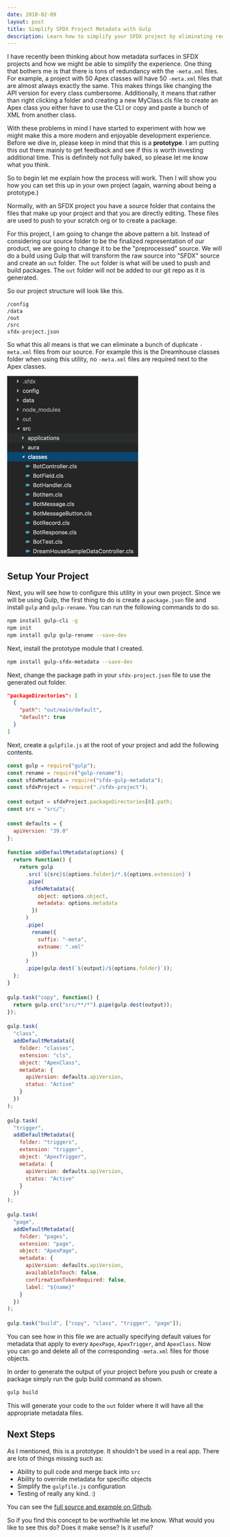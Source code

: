 ```yaml
---
date: 2018-02-09
layout: post
title: Simplify SFDX Project Metadata with Gulp 
description: Learn how to simplify your SFDX project by eliminating redundant metadata files using a simple Gulp script.
---
```


I have recently been thinking about how metadata surfaces in SFDX projects and how we might be able to simplify the experience. One thing that bothers me is that there is tons of redundancy with the `-meta.xml` files. For example, a project with 50 Apex classes will have 50 `-meta.xml` files that are almost always exactly the same. This makes things like changing the API version for every class cumbersome. Additionally, it means that rather than right clicking a folder and creating a new MyClass.cls file to create an Apex class you either have to use the CLI or copy and paste a bunch of XML from another class.

With these problems in mind I have started to experiment with how we might make this a more modern and enjoyable development experience. Before we dive in, please keep in mind that this is a **prototype**. I am putting this out there mainly to get feedback and see if this is worth investing additional time. This is definitely not fully baked, so please let me know what you think.

So to begin let me explain how the process will work. Then I will show you how you can set this up in your own project (again, warning about being a prototype.)

Normally, with an SFDX project you have a source folder that contains the files that make up your project and that you are directly editing. These files are used to push to your scratch org or to create a package.

For this project, I am going to change the above pattern a bit. Instead of considering our source folder to be the finalized representation of our product, we are going to change it to be the "preprocessed" source. We will do a build using Gulp that will transform the raw source into "SFDX" source and create an `out` folder. The `out` folder is what will be used to push and build packages. The `out` folder will not be added to our git repo as it is generated.

So our project structure will look like this.

```
/config
/data
/out
/src
sfdx-project.json
```

So what this all means is that we can eliminate a bunch of duplicate `-meta.xml` files from our source. For example this is the Dreamhouse classes folder when using this utility, no `-meta.xml` files are required next to the Apex classes.

![Dreamhouse Classes](/images/2018/02/sfdx_classes_folder.png)

## Setup Your Project

Next, you will see how to configure this utility in your own project. Since we will be using Gulp, the first thing to do is create a `package.json` file and install `gulp` and `gulp-rename`. You can run the following commands to do so.

```bash
npm install gulp-cli -g
npm init
npm install gulp gulp-rename --save-dev
```

Next, install the prototype module that I created.

```bash
npm install gulp-sfdx-metadata --save-dev
```

Next, change the package path in your `sfdx-project.json` file to use the generated out folder.

```json
"packageDirectories": [
  {
    "path": "out/main/default",
    "default": true
  }
]
```

Next, create a `gulpfile.js` at the root of your project and add the following contents.

```js
const gulp = require("gulp");
const rename = require("gulp-rename");
const sfdxMetadata = require("sfdx-gulp-metadata");
const sfdxProject = require("./sfdx-project");

const output = sfdxProject.packageDirectories[0].path;
const src = "src/";

const defaults = {
  apiVersion: "39.0"
};

function addDefaultMetadata(options) {
  return function() {
    return gulp
      .src(`${src}${options.folder}/*.${options.extension}`)
      .pipe(
        sfdxMetadata({
          object: options.object,
          metadata: options.metadata
        })
      )
      .pipe(
        rename({
          suffix: "-meta",
          extname: ".xml"
        })
      )
      .pipe(gulp.dest(`${output}/${options.folder}`));
  };
}

gulp.task("copy", function() {
  return gulp.src("src/**/*").pipe(gulp.dest(output));
});

gulp.task(
  "class",
  addDefaultMetadata({
    folder: "classes",
    extension: "cls",
    object: "ApexClass",
    metadata: {
      apiVersion: defaults.apiVersion,
      status: "Active"
    }
  })
);

gulp.task(
  "trigger",
  addDefaultMetadata({
    folder: "triggers",
    extension: "trigger",
    object: "ApexTrigger",
    metadata: {
      apiVersion: defaults.apiVersion,
      status: "Active"
    }
  })
);

gulp.task(
  "page",
  addDefaultMetadata({
    folder: "pages",
    extension: "page",
    object: "ApexPage",
    metadata: {
      apiVersion: defaults.apiVersion,
      availableInTouch: false,
      confirmationTokenRequired: false,
      label: "${name}"
    }
  })
);

gulp.task("build", ["copy", "class", "trigger", "page"]);
```

You can see how in this file we are actually specifying default values for metadata that apply to every `ApexPage`, `ApexTrigger`, and `ApexClass`. Now you can go and delete all of the corresponding `-meta.xml` files for those objects.

In order to generate the output of your project before you push or create a package simply run the gulp build command as shown.

```bash
gulp build
```

This will generate your code to the `out` folder where it will have all the appropriate metadata files.

## Next Steps

As I mentioned, this is a prototype. It shouldn't be used in a real app. There are lots of things missing such as:

* Ability to pull code and merge back into `src`
* Ability to override metadata for specific objects
* Simplify the `gulpfile.js` configuration
* Testing of really any kind. :)

You can see the [full source and example on Github](https://github.com/ntotten/gulp-sfdx-metadata).

So if you find this concept to be worthwhile let me know. What would you like to see this do? Does it make sense? Is it useful?
